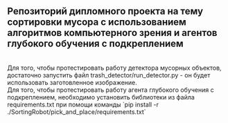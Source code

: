 ## Репозиторий дипломного проекта на тему сортировки мусора с использованием алгоритмов компьютерного зрения и агентов глубокого обучения с подкреплением
<br>
Для того, чтобы протестировать работу детектора мусорных объектов, достаточно запустить файл trash_detector/run_detector.py - он будет использовать заготовленное изображение.
<br>
Для того, чтобы протестировать работу агента глубокого обучения с подкреплением, необходимо установить библиотеки из файла requirements.txt при помощи команды `pip install -r ./SortingRobot/pick_and_place/requirements.txt`

